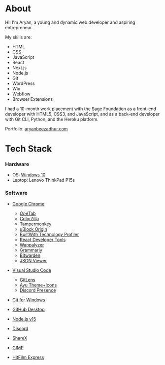 # About

Hi! I'm Aryan, a young and dynamic web developer and aspiring entrepreneur.

My skills are:
* HTML
* CSS
* JavaScript
* React
* Next.js
* Node.js
* Git
* WordPress
* Wix
* Webflow
* Browser Extensions

I had a 10-month work placement with the Sage Foundation as a front-end developer with HTML5, CSS3, and JavaScript, and as a back-end developer with Git CLI, Python, and the Heroku platform.

Portfolio: [aryanbeezadhur.com](https://aryanbeezadhur.com)

# Tech Stack

### Hardware

* OS: [Windows 10](https://www.microsoft.com/en-gb/windows/get-windows-10)
* Laptop: Lenovo ThinkPad P15s

### Software

* [Google Chrome](https://www.google.com/chrome)
  * [*One*Tab](https://www.one-tab.com)
  * [ColorZilla](https://www.colorzilla.com)
  * [Tampermonkey](https://www.tampermonkey.net)
  * [uBlock Origin](https://github.com/gorhill/ublock)
  * [BuiltWith Technology Profiler](https://builtwith.com)
  * [React Developer Tools](https://chrome.google.com/webstore/detail/react-developer-tools/fmkadmapgofadopljbjfkapdkoienihi)
  * [Wappalyzer](https://www.wappalyzer.com/)
  * [Grammarly](https://www.grammarly.com)
  * [Bitwarden](https://bitwarden.com)
  * [JSON Viewer](https://chrome.google.com/webstore/detail/json-viewer/gbmdgpbipfallnflgajpaliibnhdgobh)

* [Visual Studio Code](https://code.visualstudio.com/)
  * [GitLens](https://marketplace.visualstudio.com/items?itemName=eamodio.gitlens)
  * [Ayu Theme+Icons](https://marketplace.visualstudio.com/items?itemName=teabyii.ayu)
  * [Discord Presence](https://marketplace.visualstudio.com/items?itemName=icrawl.discord-vscode)

* [Git for Windows](https://git-scm.com/download/win)
* [GitHub Desktop](https://desktop.github.com/)

* [Node.js v15](https://nodejs.org)

* [Discord](https://discord.com)

* [ShareX](https://getsharex.com)

* [GIMP](https://www.gimp.org)

* [HitFilm Express](https://fxhome.com/product/hitfilm-express)
